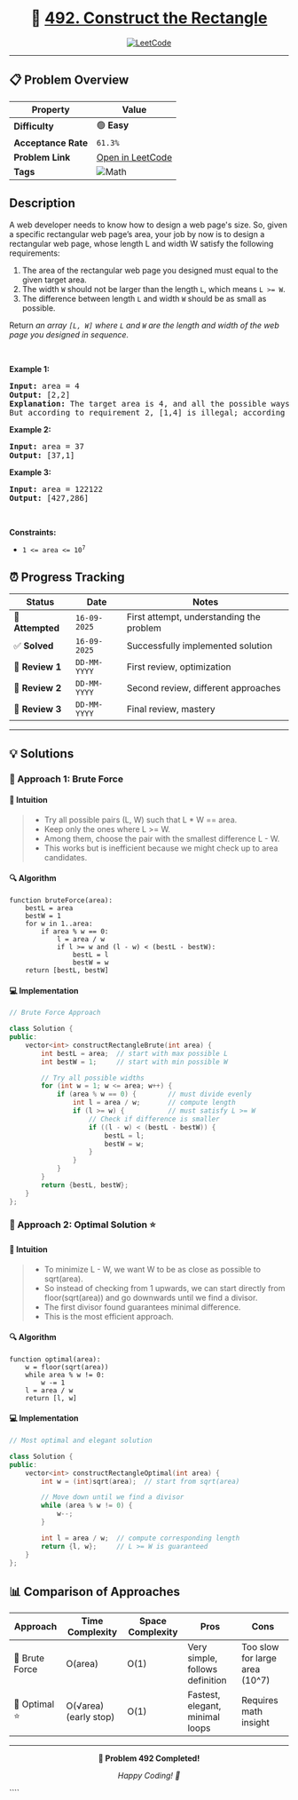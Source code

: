 <div align="center">

# 🧠 [492. Construct the Rectangle](https://leetcode.com/problems/construct-the-rectangle/)

[![LeetCode](https://img.shields.io/badge/LeetCode-Problem%20492-FFA116?style=for-the-badge&logo=leetcode&logoColor=white)](https://leetcode.com/problems/construct-the-rectangle/)

</div>

---

## 📋 Problem Overview

| Property            | Value                                                                      |
| ------------------- | -------------------------------------------------------------------------- |
| **Difficulty**      | 🟢 **Easy**                                                                |
| **Acceptance Rate** | `61.3%`                                                                    |
| **Problem Link**    | [Open in LeetCode](https://leetcode.com/problems/construct-the-rectangle/) |
| **Tags**            | ![Math](https://img.shields.io/badge/-Math-blue?style=flat-square)         |

## Description

<!-- description:start -->

<p>A web developer needs to know how to design a web page&#39;s size. So, given a specific rectangular web page&rsquo;s area, your job by now is to design a rectangular web page, whose length L and width W satisfy the following requirements:</p>

<ol>
	<li>The area of the rectangular web page you designed must equal to the given target area.</li>
	<li>The width <code>W</code> should not be larger than the length <code>L</code>, which means <code>L &gt;= W</code>.</li>
	<li>The difference between length <code>L</code> and width <code>W</code> should be as small as possible.</li>
</ol>

<p>Return <em>an array <code>[L, W]</code> where <code>L</code> and <code>W</code> are the length and width of the&nbsp;web page you designed in sequence.</em></p>

<p>&nbsp;</p>
<p><strong class="example">Example 1:</strong></p>

<pre>
<strong>Input:</strong> area = 4
<strong>Output:</strong> [2,2]
<strong>Explanation:</strong> The target area is 4, and all the possible ways to construct it are [1,4], [2,2], [4,1]. 
But according to requirement 2, [1,4] is illegal; according to requirement 3,  [4,1] is not optimal compared to [2,2]. So the length L is 2, and the width W is 2.
</pre>

<p><strong class="example">Example 2:</strong></p>

<pre>
<strong>Input:</strong> area = 37
<strong>Output:</strong> [37,1]
</pre>

<p><strong class="example">Example 3:</strong></p>

<pre>
<strong>Input:</strong> area = 122122
<strong>Output:</strong> [427,286]
</pre>

<p>&nbsp;</p>
<p><strong>Constraints:</strong></p>

<ul>
	<li><code>1 &lt;= area &lt;= 10<sup>7</sup></code></li>
</ul>

<!-- description:end -->

## ⏰ Progress Tracking

| Status           | Date         | Notes                                    |
| ---------------- | ------------ | ---------------------------------------- |
| 🎯 **Attempted** | `16-09-2025` | First attempt, understanding the problem |
| ✅ **Solved**    | `16-09-2025` | Successfully implemented solution        |
| 🔄 **Review 1**  | `DD-MM-YYYY` | First review, optimization               |
| 🔄 **Review 2**  | `DD-MM-YYYY` | Second review, different approaches      |
| 🔄 **Review 3**  | `DD-MM-YYYY` | Final review, mastery                    |

---

## 💡 Solutions

### 🥉 Approach 1: Brute Force

#### 📝 Intuition

> - Try all possible pairs (L, W) such that L \* W == area.
> - Keep only the ones where L >= W.
> - Among them, choose the pair with the smallest difference L - W.
> - This works but is inefficient because we might check up to area candidates.

#### 🔍 Algorithm

```pseudo
function bruteForce(area):
    bestL = area
    bestW = 1
    for w in 1..area:
        if area % w == 0:
            l = area / w
            if l >= w and (l - w) < (bestL - bestW):
                bestL = l
                bestW = w
    return [bestL, bestW]
```

#### 💻 Implementation

```cpp
// Brute Force Approach

class Solution {
public:
    vector<int> constructRectangleBrute(int area) {
        int bestL = area;  // start with max possible L
        int bestW = 1;     // start with min possible W

        // Try all possible widths
        for (int w = 1; w <= area; w++) {
            if (area % w == 0) {        // must divide evenly
                int l = area / w;       // compute length
                if (l >= w) {           // must satisfy L >= W
                    // Check if difference is smaller
                    if ((l - w) < (bestL - bestW)) {
                        bestL = l;
                        bestW = w;
                    }
                }
            }
        }
        return {bestL, bestW};
    }
};
```

### 🥇 Approach 2: Optimal Solution ⭐

#### 📝 Intuition

> - To minimize L - W, we want W to be as close as possible to sqrt(area).
> - So instead of checking from 1 upwards, we can start directly from floor(sqrt(area)) and go downwards until we find a divisor.
> - The first divisor found guarantees minimal difference.
> - This is the most efficient approach.

#### 🔍 Algorithm

```pseudo
function optimal(area):
    w = floor(sqrt(area))
    while area % w != 0:
        w -= 1
    l = area / w
    return [l, w]
```

#### 💻 Implementation

```cpp
// Most optimal and elegant solution

class Solution {
public:
    vector<int> constructRectangleOptimal(int area) {
        int w = (int)sqrt(area);  // start from sqrt(area)

        // Move down until we find a divisor
        while (area % w != 0) {
            w--;
        }

        int l = area / w;  // compute corresponding length
        return {l, w};     // L >= W is guaranteed
    }
};
```

## 📊 Comparison of Approaches

| Approach       | Time Complexity       | Space Complexity | Pros                            | Cons                           |
| -------------- | --------------------- | ---------------- | ------------------------------- | ------------------------------ |
| 🥉 Brute Force | O(area)               | O(1)             | Very simple, follows definition | Too slow for large area (10^7) |
| 🥇 Optimal ⭐  | O(√area) (early stop) | O(1)             | Fastest, elegant, minimal loops | Requires math insight          |

---

<div align="center">

**🎯 Problem 492 Completed!**

_Happy Coding! 🚀_

</div>
````
